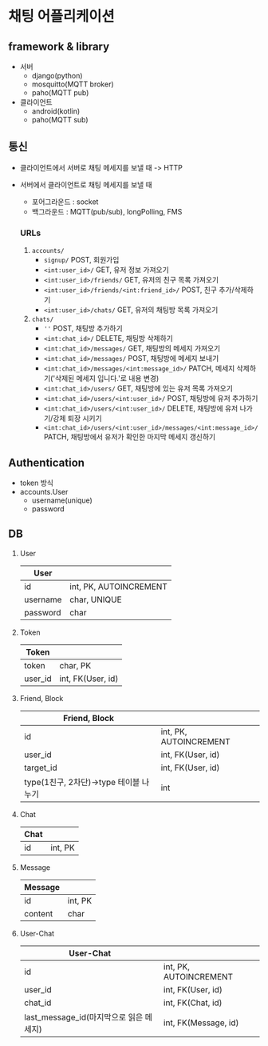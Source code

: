 # 채팅 어플리케이션

## framework & library
- 서버
    - django(python)
    - mosquitto(MQTT broker)
    - paho(MQTT pub)
- 클라이언트
    - android(kotlin)
    - paho(MQTT sub)

## 통신
- 클라이언트에서 서버로 채팅 메세지를 보낼 때 -> HTTP
- 서버에서 클라이언트로 채팅 메세지를 보낼 때
    - 포어그라운드 : socket
    - 백그라운드 : MQTT(pub/sub), longPolling, FMS

    ### URLs
    1. `accounts/`
        - `signup/` POST, 회원가입
        - `<int:user_id>/` GET, 유저 정보 가져오기
        - `<int:user_id>/friends/` GET, 유저의 친구 목록 가져오기
        - `<int:user_id>/friends/<int:friend_id>/` POST, 친구 추가/삭제하기
        - `<int:user_id>/chats/` GET, 유저의 채팅방 목록 가져오기
    2. `chats/`
        - `''` POST, 채팅방 추가하기
        - `<int:chat_id>/` DELETE, 채팅방 삭제하기
        - `<int:chat_id>/messages/` GET, 채팅방의 메세지 가져오기
        - `<int:chat_id>/messages/` POST, 채팅방에 메세지 보내기
        - `<int:chat_id>/messages/<int:message_id>/` PATCH, 메세지 삭제하기('삭제된 메세지 입니다.'로 내용 변경)
        - `<int:chat_id>/users/` GET, 채팅방에 있는 유저 목록 가져오기
        - `<int:chat_id>/users/<int:user_id>/` POST, 채팅방에 유저 추가하기
        - `<int:chat_id>/users/<int:user_id>/` DELETE, 채팅방에 유저 나가기/강제 퇴장 시키기
        - `<int:chat_id>/users/<int:user_id>/messages/<int:message_id>/` PATCH, 채팅방에서 유저가 확인한 마지막 메세지 갱신하기


## Authentication
- token 방식
- accounts.User
    - username(unique)
    - password


## DB
1. User

    | User     |          |
    |----------|----------|
    | id       | int, PK, AUTOINCREMENT |
    | username | char, UNIQUE |
    | password | char     |

2. Token

    | Token     |          |
    |----------|----------|
    | token       | char, PK |
    | user_id | int, FK(User, id) |

3. Friend, Block 

    | Friend, Block     |          |
    |----------|----------|
    | id       | int, PK, AUTOINCREMENT |
    | user_id | int, FK(User, id) |
    | target_id | int, FK(User, id) |
    | type(1친구, 2차단)->type 테이블 나누기 | int |

4. Chat

    | Chat     |          |
    |----------|----------|
    | id       | int, PK |

5. Message

    | Message     |          |
    |----------|----------|
    | id       | int, PK |
    | content | char |

6. User-Chat

    | User-Chat     |          |
    |----------|----------|
    | id       | int, PK, AUTOINCREMENT |
    | user_id | int, FK(User, id) |
    | chat_id | int, FK(Chat, id) |
    | last_message_id(마지막으로 읽은 메세지) | int, FK(Message, id) |
